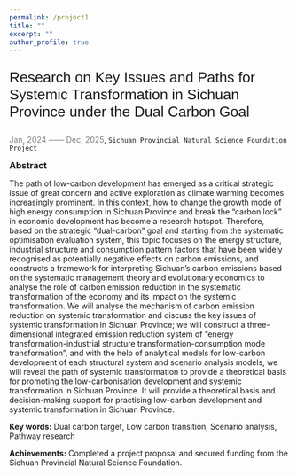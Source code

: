 ```yaml
---
permalink: /project1
title: ""
excerpt: ""
author_profile: true
---
```



<p style="font-family: 'Arial', sans-serif; font-size: 26px;">Research on Key Issues and Paths for Systemic Transformation in Sichuan Province under the Dual Carbon Goal</p>

<span style="color: grey;">Jan, 2024 —— Dec, 2025</span>, `Sichuan Provincial Natural Science Foundation Project`

<span style="font-size:16px;">**Abstract**</span>

The path of low-carbon development has emerged as a critical strategic issue of great concern and active exploration as climate warming becomes increasingly prominent. In this context, how to change the growth mode of high energy consumption in Sichuan Province and break the “carbon lock” in economic development has become a research hotspot. Therefore, based on the strategic “dual-carbon” goal and starting from the systematic optimisation evaluation system, this topic focuses on the energy structure, industrial structure and consumption pattern factors that have been widely recognised as potentially negative effects on carbon emissions, and constructs a framework for interpreting Sichuan’s carbon emissions based on the systematic management theory and evolutionary economics to analyse the role of carbon emission reduction in the systematic transformation of the economy and its impact on the systemic transformation. We will analyse the mechanism of carbon emission reduction on systemic transformation and discuss the key issues of systemic transformation in Sichuan Province; we will construct a three-dimensional integrated emission reduction system of “energy transformation-industrial structure transformation-consumption mode transformation”, and with the help of analytical models for low-carbon development of each structural system and scenario analysis models, we will reveal the path of systemic transformation to provide a theoretical basis for promoting the low-carbonisation development and systemic transformation in Sichuan Province. It will provide a theoretical basis and decision-making support for practising low-carbon development and systemic transformation in Sichuan Province.

**Key words:** Dual carbon target, Low carbon transition, Scenario analysis, Pathway research

**Achievements:** Completed a project proposal and secured funding from the Sichuan Provincial Natural Science Foundation. 
